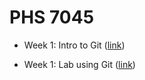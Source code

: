 
# PHS 7045

- Week 1: Intro to Git ([link](slides/01-git/index.html))

- Week 1: Lab using Git ([link](labs/01-git/index.html))
